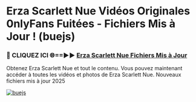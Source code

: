 # Erza Scarlett Nue Vidéos Originales 0nlyFans Fuitées - Fichiers Mis à Jour ! (buejs)

<h3>🔴 CLIQUEZ ICI 🌐==►► <a href="https://tinyurl.com/2pmr4ezf" rel="nofollow">Erza Scarlett Nue Fichiers Mis à Jour</a></h3>

Obtenez Erza Scarlett Nue et tout le contenu. Vous pouvez maintenant accéder à toutes les vidéos et photos de Erza Scarlett Nue. Nouveaux fichiers mis à jour 2025

[![buejs](https://i.imgur.com/6SNvagu.gif)](https://tinyurl.com/2pmr4ezf)
